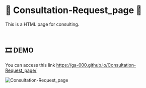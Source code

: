 # 💬 Consultation-Request_page 💬
This is a HTML page for consulting.

<br/>

## 🎞 DEMO

You can access this link <https://ga-000.github.io/Consultation-Request_page/>

![Consultation-Request_page](https://github.com/Ga-000/Consultation-Request_page/assets/134590236/8a48876f-9867-4eaf-901f-ad6c3dc0ee90)

